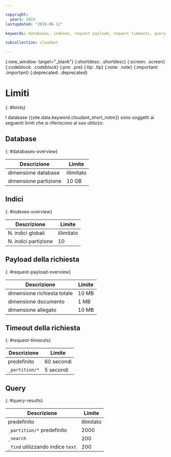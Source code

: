 ```yaml
---

copyright:
  years: 2019
lastupdated: "2019-06-12"

keywords: databases, indexes, request payload, request timeouts, query

subcollection: cloudant

---
```


{:new_window: target="_blank"}
{:shortdesc: .shortdesc}
{:screen: .screen}
{:codeblock: .codeblock}
{:pre: .pre}
{:tip: .tip}
{:note: .note}
{:important: .important}
{:deprecated: .deprecated}

<!-- Acrolinx: 2019-01-11 -->

# Limiti
{: #limits}

I database {{site.data.keyword.cloudant_short_notm}} sono soggetti ai seguenti limiti che si riferiscono al suo utilizzo:

## Database
{: #databases-overview}

|Descrizione|Limite|
|--|--|
|dimensione database|illimitato|
|dimensione partizione|10 GB|


## Indici
{: #indexes-overview}

|Descrizione|Limite|
|--|--|
|N. indici globali|illimitato|
|N. indici partizione|10|

## Payload della richiesta
{: #request-payload-overview}

|Descrizione|Limite|
|--|--|
|dimensione richiesta totale|10 MB|
|dimensione documento|1 MB|
|dimensione allegato|10 MB|

## Timeout della richiesta
{: #request-timeouts}

|Descrizione|Limite|
|--|--|
|predefinito|60 secondi|
|`_partition/*` |5 secondi|


## Query
{: #query-results}

|Descrizione|Limite|
|--|--|
|predefinito|illimitato|
|`_partition/*` predefinito|2000|
|`_search`|200|
|`_find` utilizzando indice `text`|200|
